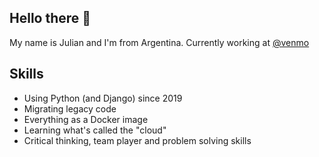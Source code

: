 ## Hello there 👋

My name is Julian and I'm from Argentina. Currently working at [@venmo](https://github.com/venmo)

## Skills

* Using Python (and Django) since 2019
* Migrating legacy code
* Everything as a Docker image
* Learning what's called the "cloud"
* Critical thinking, team player and problem solving skills
